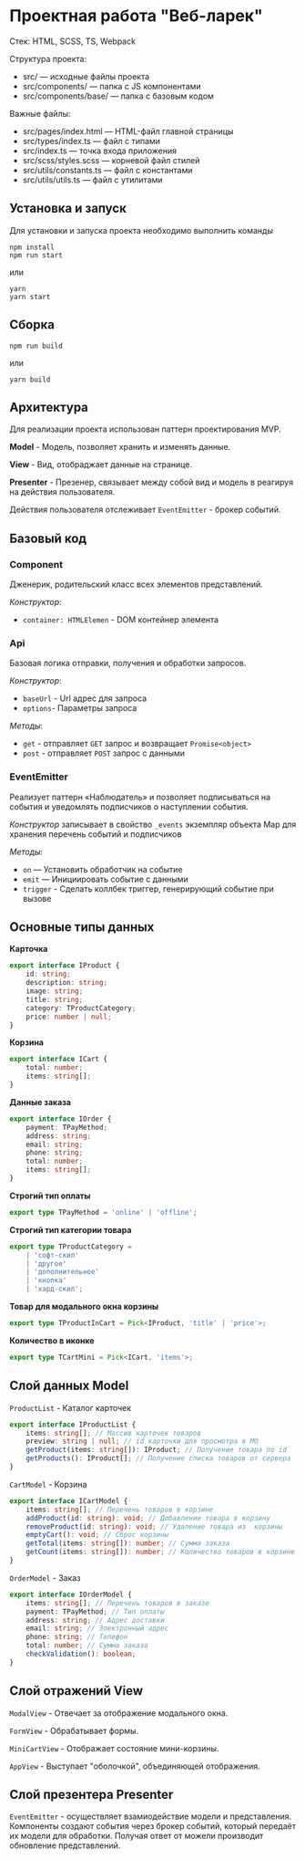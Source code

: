 # Проектная работа "Веб-ларек"

Стек: HTML, SCSS, TS, Webpack

Структура проекта:

- src/ — исходные файлы проекта
- src/components/ — папка с JS компонентами
- src/components/base/ — папка с базовым кодом

Важные файлы:

- src/pages/index.html — HTML-файл главной страницы
- src/types/index.ts — файл с типами
- src/index.ts — точка входа приложения
- src/scss/styles.scss — корневой файл стилей
- src/utils/constants.ts — файл с константами
- src/utils/utils.ts — файл с утилитами

## Установка и запуск

Для установки и запуска проекта необходимо выполнить команды

```
npm install
npm run start
```

или

```
yarn
yarn start
```

## Сборка

```
npm run build
```

или

```
yarn build
```

## Архитектура

Для реализации проекта использован паттерн проектирования MVP.

**Model** - Модель, позволяет хранить и изменять данные.

**View** - Вид, отобраджает данные на странице.

**Presenter** - Презенер, связывает между собой вид и модель в реагируя на действия пользователя.

Действия пользователя отслеживает `EventEmitter` - брокер событий.

## Базовый код

### Component

Дженерик, родительский класс всех элементов представлений.

_Конструктор_:

- `container: HTMLElemen` - DOM контейнер элемента

### Api

Базовая логика отправки, получения и обработки запросов.

_Конструктор_:

- `baseUrl` - Url адрес для запроса
- `options`- Параметры запроса

_Методы_:

- `get` - отправляет `GET` запрос и возвращает `Promise<object>`
- `post` - отправляет `POST` запрос с данными

### EventEmitter

Реализует паттерн «Наблюдатель» и позволяет подписываться на события и уведомлять подписчиков о наступлении события.

_Конструктор_ записывает в свойство `_events` экземпляр объекта Map для хранения перечень событий и подписчиков

_Методы_:

- `on` — Установить обработчик на событие
- `emit` — Инициировать событие с данными
- `trigger` - Сделать коллбек триггер, генерирующий событие при вызове

## Основные типы данных

**Карточка**

```ts
export interface IProduct {
	id: string;
	description: string;
	image: string;
	title: string;
	category: TProductCategory;
	price: number | null;
}
```

**Корзина**

```ts
export interface ICart {
	total: number;
	items: string[];
}
```

**Данные заказа**

```ts
export interface IOrder {
	payment: TPayMethod;
	address: string;
	email: string;
	phone: string;
	total: number;
	items: string[];
}
```

**Строгий тип оплаты**

```ts
export type TPayMethod = 'online' | 'offline';
```

**Строгий тип категории товара**

```ts
export type TProductCategory =
	| 'софт-скил'
	| 'другое'
	| 'дополнительное'
	| 'кнопка'
	| 'хард-скил';
```

**Товар для модального окна корзины**

```ts
export type TProductInCart = Pick<IProduct, 'title' | 'price'>;
```

**Количество в иконке**

```ts
export type TCartMini = Pick<ICart, 'items'>;
```

## Слой данных Model

`ProductList` - Каталог карточек

```ts
export interface IProductList {
	items: string[]; // Массив карточек товаров
	preview: string | null; // id карточки для просмотра в МО
	getProduct(items: string[]): IProduct; // Получение товара по id
	getProducts(): IProduct[]; // Получение списка товаров от сервера
}
```

`CartModel` - Корзина

```ts
export interface ICartModel {
	items: string[]; // Перечень товаров в корзине
	addProduct(id: string): void; // Добавление товара в корзину
	removeProduct(id: string): void; // Удаление товара из  корзины
	emptyCart(): void; // Сброс корзины
	getTotal(items: string[]): number; // Сумма заказа
	getCount(items: string[]): number; // Количество товаров в корзине
}
```

`OrderModel` - Заказ

```ts
export interface IOrderModel {
	items: string[]; // Перечень товаров в заказе
	payment: TPayMethod; // Тип оплаты
	address: string; // Адрес доставки
	email: string; // Электронный адрес
	phone: string; // Телефон
	total: number; // Сумма заказа
	checkValidation(): boolean;
}
```

## Слой отражений View

`ModalView` - Отвечает за отображение модального окна.

`FormView` - Обрабатывает формы.

`MiniCartView` - Отображает состояние мини-корзины.

`AppView` - Выступает "оболочкой", объединяющей отображения.

## Слой презентера Presenter

`EventEmitter` - осуществляет взамиодействие модели и представления.
Компоненты создают события через брокер событий, который передаёт их модели для обработки. Получая ответ от можели производит обновление представлений.
